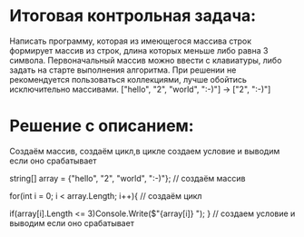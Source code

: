 # Итоговая контрольная задача:
Написать программу, которая из имеющегося массива строк формирует массив из строк, длина которых меньше либо равна 3 символа. Первоначальный массив можно ввести с клавиатуры, либо задать на старте выполнения алгоритма. При решении не рекомендуется пользоваться коллекциями, лучше обойтись исключительно массивами. ["hello", "2", "world", ":-)"] -> ["2", ":-)"]

# Решение с описанием:
Cоздаём массив, создаём цикл,в цикле создаем условие и выводим если оно срабатывает

string[] array = {"hello", "2", "world", ":-)"}; // создаём  массив

for(int i = 0; i < array.Length; i++){ // создаём цикл 

if(array[i].Length <= 3)Console.Write($"{array[i]} "); } // создаем условие и выводим если оно срабатывает
